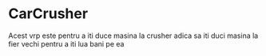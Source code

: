 # CarCrusher
Acest vrp este pentru a iti duce masina la crusher adica sa iti duci masina la fier vechi pentru a iti lua bani pe ea
